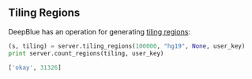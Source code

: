 ## Tiling Regions

DeepBlue has an operation for generating [tiling regions](http://deepblue.mpi-inf.mpg.de/api.html#api-tiling_regions):

```python
(s, tiling) = server.tiling_regions(100000, "hg19", None, user_key)
print server.count_regions(tiling, user_key)
```

```python
['okay', 31326]
```